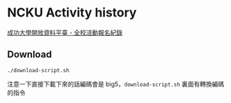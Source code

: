 # NCKU Activity history

[成功大學開放資料平臺 - 全校活動報名紀錄](http://data.ncku.edu.tw/dataset/0691a9436c0acf16f96303b9f7937b0e)

## Download
```
./download-script.sh
```
注意一下直接下載下來的話編碼會是 big5，`download-script.sh` 裏面有轉換編碼的指令
